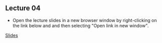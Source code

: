 ## Lecture 04


- Open the lecture slides in a new browser window by right-clicking on the link below and and then selecting "Open link in new window".

[Slides](/assets/lectures/lect04/Lecture_04.html)                              

